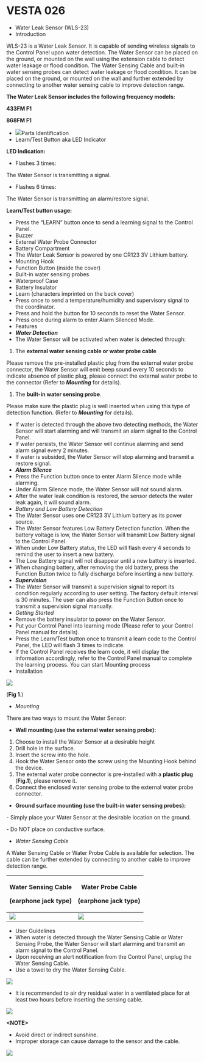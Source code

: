 # VESTA 026

* Water Leak Sensor (WLS-23)
* Introduction

WLS-23 is a Water Leak Sensor. It is capable of sending wireless signals to the Control Panel upon water detection. The Water Sensor can be placed on the ground, or mounted on the wall using the extension cable to detect water leakage or flood condition. The Water Sensing Cable and built-in water sensing probes can detect water leakage or flood condition. It can be placed on the ground, or mounted on the wall and further extended by connecting to another water sensing cable to improve detection range.

**The Water Leak Sensor includes the following frequency models:**

**433FM F1**

**868FM F1**

* ![](<.gitbook/assets/0 (9).png>)Parts Identification
* Learn/Test Button aka LED Indicator

**LED Indication:**

* Flashes 3 times:

The Water Sensor is transmitting a signal.

* Flashes 6 times:

The Water Sensor is transmitting an alarm/restore signal.

**Learn/Test button usage:**

* Press the “LEARN” button once to send a learning signal to the Control Panel.
* Buzzer
* External Water Probe Connector
* Battery Compartment
* The Water Leak Sensor is powered by one CR123 3V Lithium battery.
* Mounting Hook
* Function Button (inside the cover)
* Built-in water sensing probes
* Waterproof Case
* Battery Insulator
* Learn (characters imprinted on the back cover)
* Press once to send a temperature/humidity and supervisory signal to the coordinator.
* Press and hold the button for 10 seconds to reset the Water Sensor.
* Press once during alarm to enter Alarm Silenced Mode.
* Features
* _**Water Detection**_
* The Water Sensor will be activated when water is detected through:

1. The **external water sensing cable or water probe cable**

Please remove the pre-installed plastic plug from the external water probe connector, the Water Sensor will emit beep sound every 10 seconds to indicate absence of plastic plug, please connect the external water probe to the connector (Refer to _**Mounting**_ for details).

1. The **built-in water sensing probe**.

Please make sure the plastic plug is well inserted when using this type of detection function. (Refer to _**Mounting**_ for details).

* If water is detected through the above two detecting methods, the Water Sensor will start alarming and will transmit an alarm signal to the Control Panel.
* If water persists, the Water Sensor will continue alarming and send alarm signal every 2 minutes.
* If water is subsided, the Water Sensor will stop alarming and transmit a restore signal.
* _**Alarm Silence**_
* Press the Function button once to enter Alarm Silence mode while alarming.
* Under Alarm Silence mode, the Water Sensor will not sound alarm.
* After the water leak condition is restored, the sensor detects the water leak again, it will sound alarm.
* _Battery and Low Battery Detection_
* The Water Sensor uses one CR123 3V Lithium battery as its power source.
* The Water Sensor features Low Battery Detection function. When the battery voltage is low, the Water Sensor will transmit Low Battery signal to the Control Panel.
* When under Low Battery status, the LED will flash every 4 seconds to remind the user to insert a new battery.
* The Low Battery signal will not disappear until a new battery is inserted.
* When changing battery, after removing the old battery, press the Function Button twice to fully discharge before inserting a new battery.
* _**Supervision**_
* The Water Sensor will transmit a supervision signal to report its condition regularly according to user setting. The factory default interval is 30 minutes. The user can also press the Function Button once to transmit a supervision signal manually.
* _Getting Started_
* Remove the battery insulator to power on the Water Sensor.
* Put your Control Panel into learning mode (Please refer to your Control Panel manual for details).
* Press the Learn/Test button once to transmit a learn code to the Control Panel, the LED will flash 3 times to indicate.
* If the Control Panel receives the learn code, it will display the information accordingly, refer to the Control Panel manual to complete the learning process. You can start Mounting process
* Installation

![](<.gitbook/assets/1 (1) (1) (1).jpeg>)

(**Fig 1**.)

* _Mounting_

There are two ways to mount the Water Sensor:

* **Wall mounting (use the external water sensing probe):**

1. Choose to install the Water Sensor at a desirable height
2. Drill hole in the surface.
3. Insert the screw into the hole.
4. Hook the Water Sensor onto the screw using the Mounting Hook behind the device.
5. The external water probe connector is pre-installed with a **plastic plug** (**Fig.1**), please remove it.
6. Connect the enclosed water sensing probe to the external water probe connector.

* **Ground surface mounting (use the built-in water sensing probes):**

\- Simply place your Water Sensor at the desirable location on the ground.

\- Do NOT place on conductive surface.

* _Water Sensing Cable_

A Water Sensing Cable or Water Probe Cable is available for selection. The cable can be further extended by connecting to another cable to improve detection range.

| <p><strong>Water Sensing Cable</strong></p><p><strong>(earphone jack type)</strong></p> | <p><strong>Water Probe Cable</strong></p><p><strong>(earphone jack type)</strong></p> |
| --------------------------------------------------------------------------------------- | ------------------------------------------------------------------------------------- |
| ![](<.gitbook/assets/2 (14).png>)                                                       | ![](<.gitbook/assets/3 (13).png>)                                                     |

* User Guidelines
* When water is detected through the Water Sensing Cable or Water Sensing Probe, the Water Sensor will start alarming and transmit an alarm signal to the Control Panel.
* Upon receiving an alert notification from the Control Panel, unplug the Water Sensing Cable.
* Use a towel to dry the Water Sensing Cable.

![](<.gitbook/assets/4 (12).png>)

* It is recommended to air dry residual water in a ventilated place for at least two hours before inserting the sensing cable.

![](<.gitbook/assets/5 (9) (1).png>)

**\<NOTE>**

* Avoid direct or indirect sunshine.
* Improper storage can cause damage to the sensor and the cable.

![](<.gitbook/assets/6 (4) (1).png>)

